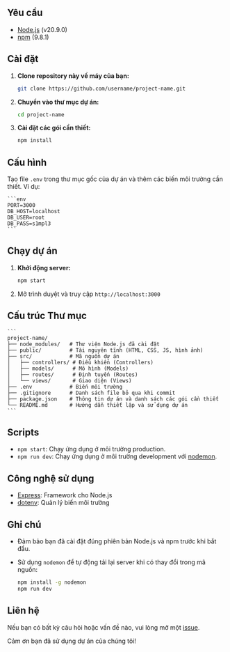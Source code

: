 


## Yêu cầu

- [Node.js](https://nodejs.org/) (v20.9.0)
- [npm](https://www.npmjs.com/) (9.8.1)

## Cài đặt

1. **Clone repository này về máy của bạn:**

    ```sh
    git clone https://github.com/username/project-name.git
    ```

2. **Chuyển vào thư mục dự án:**

    ```sh
    cd project-name
    ```

3. **Cài đặt các gói cần thiết:**

    ```sh
    npm install
    ```

## Cấu hình

Tạo file `.env` trong thư mục gốc của dự án và thêm các biến môi trường cần thiết. Ví dụ:

    ```env
    PORT=3000
    DB_HOST=localhost
    DB_USER=root
    DB_PASS=s1mpl3
    ```

## Chạy dự án

1. **Khởi động server:**

    ```sh
    npm start
    ```

2. Mở trình duyệt và truy cập `http://localhost:3000`

## Cấu trúc Thư mục

    ```
    project-name/
    ├── node_modules/   # Thư viện Node.js đã cài đặt
    ├── public/         # Tài nguyên tĩnh (HTML, CSS, JS, hình ảnh)
    ├── src/            # Mã nguồn dự án
    │   ├── controllers/ # Điều khiển (Controllers)
    │   ├── models/      # Mô hình (Models)
    │   ├── routes/      # Định tuyến (Routes)
    │   └── views/       # Giao diện (Views)
    ├── .env            # Biến môi trường
    ├── .gitignore      # Danh sách file bỏ qua khi commit
    ├── package.json    # Thông tin dự án và danh sách các gói cần thiết
    └── README.md       # Hướng dẫn thiết lập và sử dụng dự án
    ```

## Scripts

- `npm start`: Chạy ứng dụng ở môi trường production.
- `npm run dev`: Chạy ứng dụng ở môi trường development với [nodemon](https://nodemon.io/).

## Công nghệ sử dụng

- [Express](https://expressjs.com/): Framework cho Node.js
- [dotenv](https://github.com/motdotla/dotenv): Quản lý biến môi trường

## Ghi chú

- Đảm bảo bạn đã cài đặt đúng phiên bản Node.js và npm trước khi bắt đầu.
- Sử dụng `nodemon` để tự động tải lại server khi có thay đổi trong mã nguồn:

    ```sh
    npm install -g nodemon
    npm run dev
    ```



## Liên hệ

Nếu bạn có bất kỳ câu hỏi hoặc vấn đề nào, vui lòng mở một [issue](https://github.com/username/project-name/issues).

Cảm ơn bạn đã sử dụng dự án của chúng tôi!
